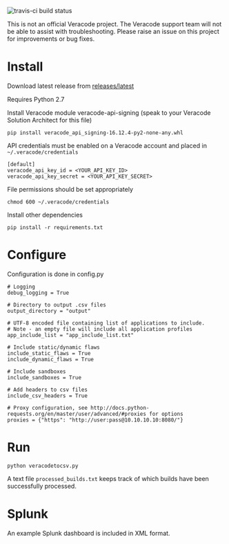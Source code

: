 ![travis-ci build status](https://travis-ci.org/ctcampbell/veracode-to-csv.svg?branch=master)

This is not an official Veracode project. The Veracode support team will not be able to assist with troubleshooting. Please raise an issue on this project for improvements or bug fixes.

# Install

Download latest release from [releases/latest](https://github.com/ctcampbell/veracode-to-csv/releases/latest)

Requires Python 2.7

Install Veracode module veracode-api-signing (speak to your Veracode Solution Architect for this file)

    pip install veracode_api_signing-16.12.4-py2-none-any.whl

API credentials must be enabled on a Veracode account and placed in `~/.veracode/credentials`

    [default]
    veracode_api_key_id = <YOUR_API_KEY_ID>
    veracode_api_key_secret = <YOUR_API_KEY_SECRET>

File permissions should be set appropriately

    chmod 600 ~/.veracode/credentials

Install other dependencies

    pip install -r requirements.txt

# Configure

Configuration is done in config.py

    # Logging
    debug_logging = True
    
    # Directory to output .csv files
    output_directory = "output"
    
    # UTF-8 encoded file containing list of applications to include.
    # Note - an empty file will include all application profiles
    app_include_list = "app_include_list.txt"
    
    # Include static/dynamic flaws
    include_static_flaws = True
    include_dynamic_flaws = True
    
    # Include sandboxes
    include_sandboxes = True
    
    # Add headers to csv files
    include_csv_headers = True
   
    # Proxy configuration, see http://docs.python-requests.org/en/master/user/advanced/#proxies for options
    proxies = {"https": "http://user:pass@10.10.10.10:8080/"}

# Run

    python veracodetocsv.py
    
A text file `processed_builds.txt` keeps track of which builds have been successfully processed.

# Splunk

An example Splunk dashboard is included in XML format.
